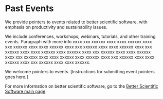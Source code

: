 # Past Events

We provide pointers to events related to better scientific software, with emphasis on productivity and sustainability issues.  

We include conferences, workshops, webinars, tutorials, and other training events.  Paragraph with more info xxxx xxx xxxxxx xxxx xxxx xxxxxx xxxx xxx xxxxxx xxxx xxxx xxxxxx xxxx xxx xxxxxx xxxx xxxx xxxxxx xxxx xxx xxxxxx xxxx xxxx xxxxxx xxxx xxxxxx xxxx xxx xxxxxx xxxx xxxx xxxxxx xxxx xxx xxxxxx xxxx xxxx xxxxxx xxxx xxxxxx xxxx xxx xxxxxx xxxx xxxx xxxxxx xxxx xxx xxxxxx xxxx xxxx xxxxxx.

We welcome pointers to events.  [Instructions for submitting event pointers goes here.]

For more information on better scientific software, go to the [Better Scientific Software main page](http://betterscientificsoftware.info).
